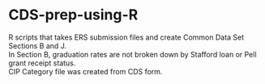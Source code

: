 # CDS-prep-using-R
R scripts that takes ERS submission files and create Common Data Set Sections B and J.  
In Section B, graduation rates are not broken down by Stafford loan or Pell grant receipt status.  
CIP Category file was created from CDS form.
